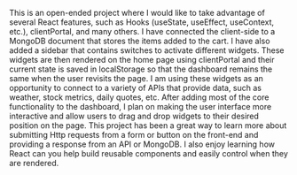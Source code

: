   This is an open-ended project where I would like to take advantage of several React features, such as Hooks (useState, useEffect, useContext, etc.), clientPortal, and many others. I have connected the client-side to a MongoDB document that stores the items added to the cart. I have also added a sidebar that contains switches to activate different widgets. These widgets are then rendered on the home page using clientPortal and their current state is saved in localStorage so that the dashboard remains the same when the user revisits the page. I am using these widgets as an opportunity to connect to a variety of APIs that provide data, such as weather, stock metrics, daily quotes, etc. After adding most of the core functionality to the dashboard, I plan on making the user interface more interactive and allow users to drag and drop widgets to their desired position on the page. This project has been a great way to learn more about submitting Http requests from a form or button on the front-end and providing a response from an API or MongoDB. I also enjoy learning how React can you help build reusable components and easily control when they are rendered.
